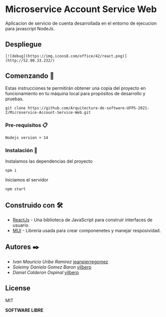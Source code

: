 # Microservice Account Service Web

Aplicacion de servicio de cuenta desarrollada en el entorno de ejecucion para javascript NodeJs.

## Despliegue
```
[![debug](https://img.icons8.com/office/42/react.png)](http://52.90.33.232/)
```
## Comenzando 🚀

Estas instrucciones te permitirán obtener una copia del proyecto en funcionamiento en tu máquina local para propósitos de desarrollo y pruebas.
```
git clone https://github.com/Arquitectura-de-software-UFPS-2021-2/Microservice-Account-Service-Web.git
```
### Pre-requisitos 📋

```
Nodejs version > 14
```

### Instalación 🔧

Instalamos las dependencias del proyecto
```
npm i
```
Iniciamos el servidor
```
npm start
```
## Construido con 🛠️

* [ReactJs](https://es.reactjs.org/docs/getting-started.html) - Una biblioteca de JavaScript para construir interfaces de usuario.
* [MUI](https://tailwindcss.com/docs/installation) - Libreria usada para crear componenetes y manejar resposividad.

## Autores ✒️

* *Ivan Mauricio Uribe Ramirez*  [jeanpierregomez](https://github.com/jeanpierregomez)
* *Soleimy Daniela Gomez Baron*  [yilberp](https://github.com/soleimygomez)
* *Daniel Calderon Ospinal*  [yilberp](https://github.com/Danielcaos)

## License

MIT

**SOFTWARE LIBRE**
